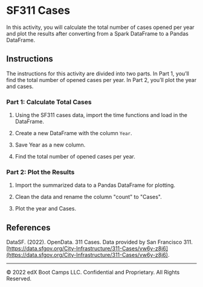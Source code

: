 # SF311 Cases

In this activity, you will calculate the total number of cases opened per year and plot the results after converting from a Spark DataFrame to a Pandas DataFrame.

## Instructions

The instructions for this activity are divided into two parts. In Part 1, you’ll find the total number of opened cases per year. In Part 2, you’ll plot the year and cases.

### Part 1: Calculate Total Cases

1. Using the SF311 cases data, import the time functions and load in the DataFrame.

2. Create a new DataFrame with the column `Year`.

3. Save Year as a new column.

4. Find the total number of opened cases per year.

### Part 2: Plot the Results

1. Import the summarized data to a Pandas DataFrame for plotting.

2. Clean the data and rename the column "count" to "Cases".

3. Plot the year and Cases.

## References

DataSF. (2022). OpenData. 311 Cases. Data provided by San Francisco 311. [https://data.sfgov.org/City-Infrastructure/311-Cases/vw6y-z8j6](https://data.sfgov.org/City-Infrastructure/311-Cases/vw6y-z8j6).


---

© 2022 edX Boot Camps LLC. Confidential and Proprietary. All Rights Reserved.
